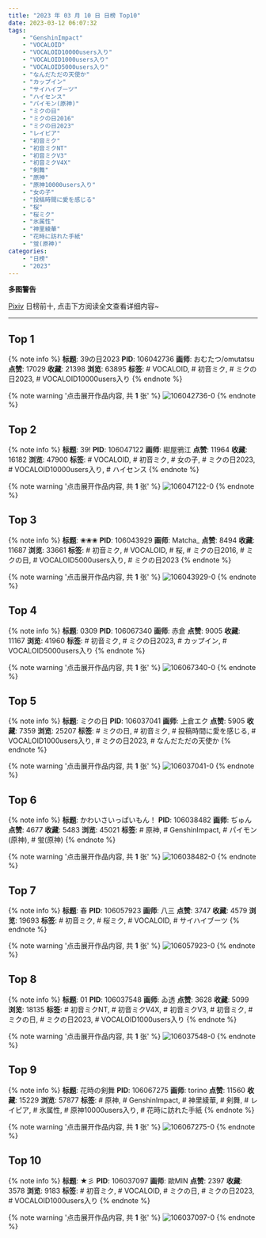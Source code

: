 ```yaml
---
title: "2023 年 03 月 10 日 日榜 Top10"
date: 2023-03-12 06:07:32
tags:
    - "GenshinImpact"
    - "VOCALOID"
    - "VOCALOID10000users入り"
    - "VOCALOID1000users入り"
    - "VOCALOID5000users入り"
    - "なんだただの天使か"
    - "カップイン"
    - "サイハイブーツ"
    - "ハイセンス"
    - "パイモン(原神)"
    - "ミクの日"
    - "ミクの日2016"
    - "ミクの日2023"
    - "レイピア"
    - "初音ミク"
    - "初音ミクNT"
    - "初音ミクV3"
    - "初音ミクV4X"
    - "剣舞"
    - "原神"
    - "原神10000users入り"
    - "女の子"
    - "投稿時間に愛を感じる"
    - "桜"
    - "桜ミク"
    - "氷属性"
    - "神里綾華"
    - "花時に訪れた手紙"
    - "蛍(原神)"
categories:
    - "日榜"
    - "2023"
---
```


<i class="fa fa-triangle-exclamation"></i>**多图警告**<i class="fa fa-triangle-exclamation"></i>

[Pixiv](https://www.pixiv.net/) 日榜前十, 点击下方阅读全文查看详细内容~

<!-- more -->

---

## Top 1

{% note info %}
**标题**: 39の日2023
**PID**: 106042736 **画师**: おむたつ/omutatsu
**点赞**: 17029 **收藏**: 21398 **浏览**: 63895
**标签**: # VOCALOID, # 初音ミク, # ミクの日2023, # VOCALOID10000users入り
{% endnote %}

{% note warning '点击展开作品内容, 共 **1** 张' %}
![106042736-0](https://i.pixiv.re/img-original/img/2023/03/09/04/00/01/106042736_p0.jpg)
{% endnote %}

## Top 2

{% note info %}
**标题**: 39!
**PID**: 106047122 **画师**: 紺屋鴉江
**点赞**: 11964 **收藏**: 16182 **浏览**: 47900
**标签**: # VOCALOID, # 初音ミク, # 女の子, # ミクの日2023, # VOCALOID10000users入り, # ハイセンス
{% endnote %}

{% note warning '点击展开作品内容, 共 **1** 张' %}
![106047122-0](https://i.pixiv.re/img-original/img/2023/03/09/10/27/15/106047122_p0.jpg)
{% endnote %}

## Top 3

{% note info %}
**标题**: ❀❀❀
**PID**: 106043929 **画师**: Matcha_
**点赞**: 8494 **收藏**: 11687 **浏览**: 33661
**标签**: # 初音ミク, # VOCALOID, # 桜, # ミクの日2016, # ミクの日, # VOCALOID5000users入り, # ミクの日2023
{% endnote %}

{% note warning '点击展开作品内容, 共 **1** 张' %}
![106043929-0](https://i.pixiv.re/img-original/img/2023/03/09/06/06/06/106043929_p0.jpg)
{% endnote %}

## Top 4

{% note info %}
**标题**: 0309
**PID**: 106067340 **画师**: 赤倉
**点赞**: 9005 **收藏**: 11167 **浏览**: 41960
**标签**: # 初音ミク, # ミクの日2023, # カップイン, # VOCALOID5000users入り
{% endnote %}

{% note warning '点击展开作品内容, 共 **1** 张' %}
![106067340-0](https://i.pixiv.re/img-original/img/2023/03/10/00/40/39/106067340_p0.png)
{% endnote %}

## Top 5

{% note info %}
**标题**: ミクの日
**PID**: 106037041 **画师**: 上倉エク
**点赞**: 5905 **收藏**: 7359 **浏览**: 25207
**标签**: # ミクの日, # 初音ミク, # 投稿時間に愛を感じる, # VOCALOID1000users入り, # ミクの日2023, # なんだただの天使か
{% endnote %}

{% note warning '点击展开作品内容, 共 **1** 张' %}
![106037041-0](https://i.pixiv.re/img-original/img/2023/03/09/05/48/42/106037041_p0.jpg)
{% endnote %}

## Top 6

{% note info %}
**标题**: かわいさいっぱいもん！
**PID**: 106038482 **画师**: ぢゅん
**点赞**: 4677 **收藏**: 5483 **浏览**: 45021
**标签**: # 原神, # GenshinImpact, # パイモン(原神), # 蛍(原神)
{% endnote %}

{% note warning '点击展开作品内容, 共 **1** 张' %}
![106038482-0](https://i.pixiv.re/img-original/img/2023/03/09/00/24/05/106038482_p0.jpg)
{% endnote %}

## Top 7

{% note info %}
**标题**: 春
**PID**: 106057923 **画师**: 八三
**点赞**: 3747 **收藏**: 4579 **浏览**: 19693
**标签**: # 初音ミク, # 桜ミク, # VOCALOID, # サイハイブーツ
{% endnote %}

{% note warning '点击展开作品内容, 共 **1** 张' %}
![106057923-0](https://i.pixiv.re/img-original/img/2023/03/09/19/44/38/106057923_p0.png)
{% endnote %}

## Top 8

{% note info %}
**标题**: 01
**PID**: 106037548 **画师**: ゐ透
**点赞**: 3628 **收藏**: 5099 **浏览**: 18135
**标签**: # 初音ミクNT, # 初音ミクV4X, # 初音ミクV3, # 初音ミク, # ミクの日, # ミクの日2023, # VOCALOID1000users入り
{% endnote %}

{% note warning '点击展开作品内容, 共 **1** 张' %}
![106037548-0](https://i.pixiv.re/img-original/img/2023/03/09/00/03/27/106037548_p0.jpg)
{% endnote %}

## Top 9

{% note info %}
**标题**: 花時の剣舞
**PID**: 106067275 **画师**: torino
**点赞**: 11560 **收藏**: 15229 **浏览**: 57877
**标签**: # 原神, # GenshinImpact, # 神里綾華, # 剣舞, # レイピア, # 氷属性, # 原神10000users入り, # 花時に訪れた手紙
{% endnote %}

{% note warning '点击展开作品内容, 共 **1** 张' %}
![106067275-0](https://i.pixiv.re/img-original/img/2023/03/10/00/00/42/106067275_p0.jpg)
{% endnote %}

## Top 10

{% note info %}
**标题**: ★彡
**PID**: 106037097 **画师**: 歐MIN
**点赞**: 2397 **收藏**: 3578 **浏览**: 9183
**标签**: # 初音ミク, # VOCALOID, # ミクの日, # ミクの日2023, # VOCALOID1000users入り
{% endnote %}

{% note warning '点击展开作品内容, 共 **1** 张' %}
![106037097-0](https://i.pixiv.re/img-original/img/2023/03/09/00/00/11/106037097_p0.jpg)
{% endnote %}
